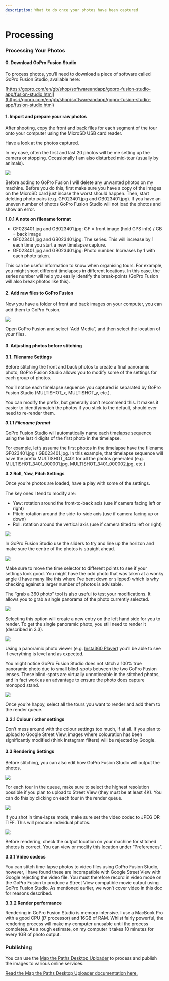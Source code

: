 ```yaml
---
description: What to do once your photos have been captured
---
```


# Processing

### Processing Your Photos

#### 0. Download GoPro Fusion Studio

To process photos, you’ll need to download a piece of software called GoPro Fusion Studio, available here:

[https://gopro.com/en/gb/shop/softwareandapp/gopro-fusion-studio-app/fusion-studio.html](https://gopro.com/en/gb/shop/softwareandapp/gopro-fusion-studio-app/fusion-studio.html)

#### 1. Import and prepare your raw photos

After shooting, copy the front and back files for each segment of the tour onto your computer using the MicroSD USB card reader.

Have a look at the photos captured. 

In my case, often the first and last 20 photos will be me setting up the camera or stopping. Occasionally I am also disturbed mid-tour \(usually by animals\).

![](https://lh5.googleusercontent.com/8HSxsUm45Ut6Vvzt-XjlS8Lvq0lQZFNu9rABOkev7GdovfbBPiVdBOAPWMl6ZhQaNeuuj1V_UCuWQ2YLGGrqrMebhUEG4QeifiXORJpl4ahxes4Fs-Le-Q2p44jkj7kE0QtJ5W3-)

Before adding to GoPro Fusion I will delete any unwanted photos on my machine. Before you do this, first make sure you have a copy of the images on the MicroSD card just incase the worst should happen. Then, start deleting photo pairs \(e.g. GF023401.jpg and GB023401.jpg\). If you have an uneven number of photos GoPro Fusion Studio will not load the photos and show an error.

**1.0.1 A note on filename format**

* GF023401.jpg and GB023401.jpg: GF = front image \(hold GPS info\) / GB = back image
* GF023401.jpg and GB023401.jpg: The series. This will increase by 1 each time you start a new timelapse capture.
* GF023401.jpg and GB023401.jpg: Photo number. Increases by 1 with each photo taken.

This can be useful information to know when organising tours. For example, you might shoot different timelapses in different locations. In this case, the series number will help you easily identify the break-points \(GoPro Fusion will also break photos like this\).

#### 2. Add raw files to GoPro Fusion

Now you have a folder of front and back images on your computer, you can add them to GoPro Fusion.

![](https://lh6.googleusercontent.com/HO3xobMZt0D79CJpQZnnckRbCowYsHjqVQhePKVKB3k4ksuuWlRWFBUGD24I3vmgKPT6IAGege8kkOJCt8Q7RVBvm8TOcXaWu8cFP9DDVTxYtxqmk1UiJ08g7rMUQ9RgkJ6z--3Q)

Open GoPro Fusion and select “Add Media”, and then select the location of your files.

#### 3. Adjusting photos before stitching

**3.1. Filename Settings**

Before stitching the front and back photos to create a final panoramic photo, GoPro Fusion Studio allows you to modify some of the settings for each group of photos.

You’ll notice each timelapse sequence you captured is separated by GoPro Fusion Studio \(MULTISHOT\_x, MULTISHOT\_y, etc.\).

You can modify the prefix, but generally don’t recommend this. It makes it easier to identify/match the photos if you stick to the default, should ever need to re-render them.

_**3.1.1 Filename format**_

GoPro Fusion Studio will automatically name each timelapse sequence using the last 4 digits of the first photo in the timelapse.

For example, let’s assume the first photos in the timelapse have the filename GF023401.jpg / GB023401.jpg. In this example, that timelapse sequence will have the prefix MULTISHOT\_3401 for all the photos generated \(e.g. MULTISHOT\_3401\_000001.jpg, MULTISHOT\_3401\_000002.jpg, etc.\)

**3.2 Roll, Yaw, Pitch Settings**

Once you’re photos are loaded, have a play with some of the settings.

The key ones I tend to modify are:

* Yaw: rotation around the front-to-back axis \(use if camera facing left or right\)
* Pitch: rotation around the side-to-side axis \(use if camera facing up or down\)
* Roll: rotation around the vertical axis \(use if camera tilted to left or right\)

![](https://lh5.googleusercontent.com/OBDiMkgazQzfK68Xq7Iged49OjJSysuXDomB5fbj_QRWg-3vEeCJVsmYkLEdEyZQVMYx9FTqFFlKPP8UBg82jjFpCYvV185RS9stZFT0bLxtBZTfjHDlv_5zZfAPac1_8VlwbgE_)

In GoPro Fusion Studio use the sliders to try and line up the horizon and make sure the centre of the photos is straight ahead.

![](https://lh6.googleusercontent.com/6DU8J4JIATpVIJFH1v1KKJtt-AzropAFCWfMsCqr_9Jgw8Wbh4TUZUlpuKEkbqkZ5k2dC1mJL6gl2pD3q2dEPdaR4rxm_2gp2unYokE5p10US81H8J8WxkzIUlmpbZusmGyoOXLc)

Make sure to move the time selector to different points to see if your settings look good. You might have the odd photo that was taken at a wonky angle \(I have many like this where I’ve bent down or slipped\) which is why checking against a larger number of photos is advisable.

The “grab a 360 photo” tool is also useful to test your modifications. It allows you to grab a single panorama of the photo currently selected.

![](https://lh3.googleusercontent.com/4lBOWzIlcOoFlo_UngjkcAGCug7F56XMz9pMQRgJPnjATaBVQvH6Pl7-uDIexnXBP2ZDOq977PZYdb-EVK3BRewVQGeCwexchBKW7s1_0isB-2Zyzok2K85eIhXi2aRNn4i5rkGP)

Selecting this option will create a new entry on the left hand side for you to render. To get the single panoramic photo, you still need to render it \(described in 3.3\).

![](https://lh3.googleusercontent.com/dLjX47p_ZaW2RJok98lmkWFVqEVC2SUJzu3KV5wMplbbLrHXcslGXxj1NzF1NCknjbEnoBCy4iTQK8acerWEqxRRCz20wPz0xw43-hEqYji8HpOsGRLJyhz__HSVh9RZzDAzNGCr)

Using a panoramic photo viewer \(e.g. [Insta360 Player](https://www.insta360.com/download)\) you’ll be able to see if everything is level and as expected.

You might notice GoPro Fusion Studio does not stitch a 100% true panoramic photo due to small blind-spots between the two GoPro Fusion lenses. These blind-spots are virtually unnoticeable in the stitched photos, and in fact work as an advantage to ensure the photo does capture monopod stand.

![](https://lh6.googleusercontent.com/WDfAP_NpSD8MAiuaqW5et3j7XvhSwTWEyTgjPy7kdDa9kYMzY3pOXDBTDys9eUAN6nZFiridmNwN1l-Z8BdX-pqzYF2s4D00VWtX0WXVMokwSgrBb4sjxW1DM52s75l0rg87QpCI)

Once you’re happy, select all the tours you want to render and add them to the render queue.

**3.2.1 Colour / other settings**

Don’t mess around with the colour settings too much, if at all. If you plan to upload to Google Street View, images where colouration has been significantly modified \(think Instagram filters\) will be rejected by Google.

#### 3.3 Rendering Settings

Before stitching, you can also edit how GoPro Fusion Studio will output the photos.

![](https://lh6.googleusercontent.com/MTY8a8qevteuLpCG0A5v4LE18BJEphkFaK-5M8pFdSYNn75YG894xo5lH0nsU6U1XhZzW_gVVmJ9AoLgGgctSim5tBPjhbI0EtXa452z8JLqAIHbWIvrZ9mUizh_Kt5qqolNBmEG)

For each tour in the queue, make sure to select the highest resolution possible if you plan to upload to Street View \(they must be at least 4K\). You can do this by clicking on each tour in the render queue.

![](https://lh6.googleusercontent.com/6EAYNtXQaby7BYJD6R3TEbwgVxy-UtdON0IrPNmyyiSynmxo64IWK__3_FssBwXk89ebo_vOg9Pb9boP7kDff18wV-DcpdeEh53sM3_ojH-AYjeKv3QCLnFLDc1yZZoj7GTl5rCp)

If you shot in time-lapse mode, make sure set the video codec to JPEG OR TIFF. This will produce individual photos.

![](https://lh3.googleusercontent.com/YFP4CQGvcJBiu7onmDGSVtgd7N_siqJNSf7bucZ4upVyOleeEHRkImY9-ZEqbmJp8DRmA6j9alkl95HW6G2RfvliZaQQxZ-qXO32074AVvpiJ8sDzOKZCa1ZXm2lksinWNpH9UiV)

Before rendering, check the output location on your machine for stitched photos is correct. You can view or modify this location under “Preferences”.

**3.3.1 Video codecs**

You can stitch time-lapse photos to video files using GoPro Fusion Studio, however, I have found these are incompatible with Google Street View with Google rejecting the video file. You must therefore record in video mode on the GoPro Fusion to produce a Street View compatible movie output using GoPro Fusion Studio. As mentioned earlier, we won’t cover video in this doc for reasons described.

**3.3.2 Render performance**

Rendering in GoPro Fusion Studio is memory intensive. I use a MacBook Pro with a good CPU \(i7 processor\) and 16GB of RAM. Whilst fairly powerful, the rendering process will make my computer unusable until the process completes. As a rough estimate, on my computer it takes 10 minutes for every 1GB of photo output.

### Publishing

You can use the [Map the Paths Desktop Uploader](http://www.mapthepaths.com/uploader) to process and publish the images to various online services.

[Read the Map the Paths Desktop Uploader documentation here.](../../mtp-desktop-uploader/overview.md)

